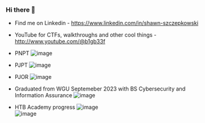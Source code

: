 ### Hi there 👋

-	Find me on Linkedin - https://www.linkedin.com/in/shawn-szczepkowski

-	YouTube for CTFs, walkthroughs and other cool things - http://www.youtube.com/@b1gb33f

-	PNPT
![image](https://github.com/b1g-b33f/B1g-B33f/assets/130265537/c970c245-a1de-49c9-9ba9-aeca336250a2)

-	PJPT
![image](https://github.com/B1g-B33f/B1g-B33f/assets/130265537/dc3d7083-6bc3-4758-8f70-54058b699de1)  

- PJOR
![image](https://github.com/b1g-b33f/B1g-B33f/assets/130265537/30a572b4-5e0f-42cc-9cac-c195906cd406)

-	Graduated from WGU Septemeber 2023 with BS Cybersecurity and Information Assurance
![image](https://github.com/B1g-B33f/B1g-B33f/assets/130265537/50581aff-5218-4a6b-a484-5df1c0ebcfac)

- HTB Academy progress
![image](https://github.com/b1g-b33f/B1g-B33f/assets/130265537/da260c91-a0da-4847-ae6f-563f43c5f887)  
![image](https://github.com/b1g-b33f/B1g-B33f/assets/130265537/07f295d8-8fd4-4377-9839-76f3c723b390)








